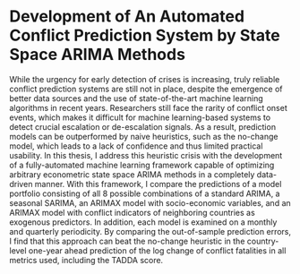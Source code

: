 # Development of An Automated Conflict Prediction System by State Space ARIMA Methods

While the urgency for early detection of crises is increasing, truly reliable conflict prediction systems are still not in place, despite the emergence of better data sources and the use of state-of-the-art machine learning algorithms in recent years. Researchers still face the rarity of conflict onset events, which makes it difficult for machine learning-based systems to detect crucial escalation or de-escalation signals. As a result, prediction models can be outperformed by naive heuristics, such as the no-change model, which leads to a lack of confidence and thus limited practical usability.
In this thesis, I address this heuristic crisis with the development of a fully-automated machine learning framework capable of optimizing arbitrary econometric state space ARIMA methods in a completely data-driven manner. With this framework, I compare the predictions of a model portfolio consisting of all 8 possible combinations of a standard ARIMA, a seasonal SARIMA, an ARIMAX model with socio-economic variables, and an ARIMAX model with conflict indicators of neighboring countries as exogenous predictors. In addition, each model is examined on a monthly and quarterly periodicity. By comparing the out-of-sample prediction errors, I find that this approach can beat the no-change heuristic in the country-level one-year ahead prediction of the log change of conflict fatalities in all metrics used, including the TADDA score.
